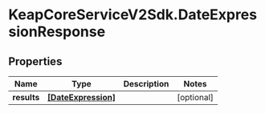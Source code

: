 # KeapCoreServiceV2Sdk.DateExpressionResponse

## Properties

Name | Type | Description | Notes
------------ | ------------- | ------------- | -------------
**results** | [**[DateExpression]**](DateExpression.md) |  | [optional] 


